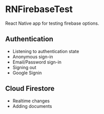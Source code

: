 # RNFirebaseTest

React Native app for testing firebase options.

## Authentication

- Listening to authentication state
- Anonymous sign-in
- Email/Password sign-in
- Signing out
- Google Signin

## Cloud Firestore

- Realtime changes
- Adding documents
